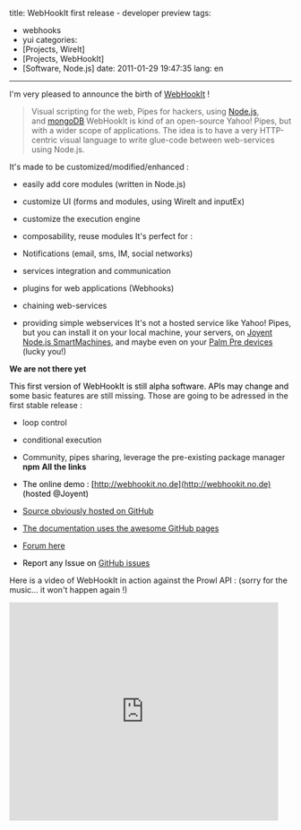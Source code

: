 title: WebHookIt first release - developer preview
tags:
- webhooks
- yui
categories:
- [Projects, WireIt]
- [Projects, WebHookIt]
- [Software, Node.js]
date: 2011-01-29 19:47:35
lang: en
---

I'm very pleased to announce the birth of [WebHookIt](http://neyric.github.com/webhookit/) !
> Visual scripting for the web, Pipes for hackers, using [Node.js](http://nodejs.org/), and [mongoDB](http://www.mongodb.org/)
WebHookIt is kind of an open-source Yahoo! Pipes, but with a wider scope of applications. The idea is to have a very HTTP-centric visual language to write glue-code between web-services using Node.js.

It's made to be customized/modified/enhanced :

*   easily add core modules (written in Node.js)
*   customize UI (forms and modules, using WireIt and inputEx)
*   customize the execution engine
*   composability, reuse modules
It's perfect for :

*   Notifications (email, sms, IM, social networks)
*   services integration and communication
*   plugins for web applications (Webhooks)
*   chaining web-services
*   providing simple webservices
It's not a hosted service like Yahoo! Pipes, but you can install it on your local machine, your servers, on [Joyent Node.js SmartMachines](http://neyric.github.com/webhookit/docs/install_joyent.html), and maybe even on your [Palm Pre devices](http://www.precentral.net/palm-inviting-devs-node-js-meet-up-bay) (lucky you!)

**We are not there yet**

<span style="color: #000000;">This first version of WebHookIt is still alpha software. APIs may change and s</span>ome basic features are still missing. Those are going to be adressed in the first stable release :

*   loop control
*   conditional execution
*   Community, pipes sharing, leverage the pre-existing package manager **npm**
**All the links**

*   <span style="color: #000000;">The online demo : [http://webhookit.no.de](http://webhookit.no.de) (hosted @Joyent)</span>
*   <span style="color: #000000;">[Source obviously hosted on GitHub](http://github.com/neyric/webhookit)</span>
*   <span style="color: #000000;">[The documentation uses the awesome GitHub pages](http://neyric.github.com/webhookit/docs/)</span>
*   <span style="color: #000000;">[Forum here](https://groups.google.com/forum/#!forum/webhookit)</span>
*   <span style="color: #000000;">Report any Issue on [GitHub issues](https://github.com/neyric/webhookit/issues)</span>

Here is a video of WebHookIt in action against the Prowl API : (sorry for the music... it won't happen again !)

<iframe title="YouTube video player" class="youtube-player" type="text/html" width="480" height="390" src="http://www.youtube.com/embed/R94-d36g-EI" frameborder="0" allowFullScreen></iframe>